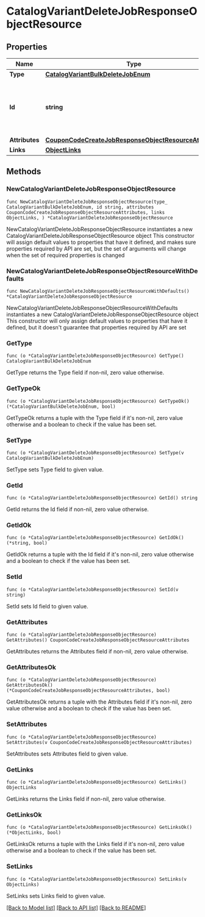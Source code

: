 # CatalogVariantDeleteJobResponseObjectResource

## Properties

Name | Type | Description | Notes
------------ | ------------- | ------------- | -------------
**Type** | [**CatalogVariantBulkDeleteJobEnum**](CatalogVariantBulkDeleteJobEnum.md) |  | 
**Id** | **string** | Unique identifier for retrieving the job. Generated by Klaviyo. | 
**Attributes** | [**CouponCodeCreateJobResponseObjectResourceAttributes**](CouponCodeCreateJobResponseObjectResourceAttributes.md) |  | 
**Links** | [**ObjectLinks**](ObjectLinks.md) |  | 

## Methods

### NewCatalogVariantDeleteJobResponseObjectResource

`func NewCatalogVariantDeleteJobResponseObjectResource(type_ CatalogVariantBulkDeleteJobEnum, id string, attributes CouponCodeCreateJobResponseObjectResourceAttributes, links ObjectLinks, ) *CatalogVariantDeleteJobResponseObjectResource`

NewCatalogVariantDeleteJobResponseObjectResource instantiates a new CatalogVariantDeleteJobResponseObjectResource object
This constructor will assign default values to properties that have it defined,
and makes sure properties required by API are set, but the set of arguments
will change when the set of required properties is changed

### NewCatalogVariantDeleteJobResponseObjectResourceWithDefaults

`func NewCatalogVariantDeleteJobResponseObjectResourceWithDefaults() *CatalogVariantDeleteJobResponseObjectResource`

NewCatalogVariantDeleteJobResponseObjectResourceWithDefaults instantiates a new CatalogVariantDeleteJobResponseObjectResource object
This constructor will only assign default values to properties that have it defined,
but it doesn't guarantee that properties required by API are set

### GetType

`func (o *CatalogVariantDeleteJobResponseObjectResource) GetType() CatalogVariantBulkDeleteJobEnum`

GetType returns the Type field if non-nil, zero value otherwise.

### GetTypeOk

`func (o *CatalogVariantDeleteJobResponseObjectResource) GetTypeOk() (*CatalogVariantBulkDeleteJobEnum, bool)`

GetTypeOk returns a tuple with the Type field if it's non-nil, zero value otherwise
and a boolean to check if the value has been set.

### SetType

`func (o *CatalogVariantDeleteJobResponseObjectResource) SetType(v CatalogVariantBulkDeleteJobEnum)`

SetType sets Type field to given value.


### GetId

`func (o *CatalogVariantDeleteJobResponseObjectResource) GetId() string`

GetId returns the Id field if non-nil, zero value otherwise.

### GetIdOk

`func (o *CatalogVariantDeleteJobResponseObjectResource) GetIdOk() (*string, bool)`

GetIdOk returns a tuple with the Id field if it's non-nil, zero value otherwise
and a boolean to check if the value has been set.

### SetId

`func (o *CatalogVariantDeleteJobResponseObjectResource) SetId(v string)`

SetId sets Id field to given value.


### GetAttributes

`func (o *CatalogVariantDeleteJobResponseObjectResource) GetAttributes() CouponCodeCreateJobResponseObjectResourceAttributes`

GetAttributes returns the Attributes field if non-nil, zero value otherwise.

### GetAttributesOk

`func (o *CatalogVariantDeleteJobResponseObjectResource) GetAttributesOk() (*CouponCodeCreateJobResponseObjectResourceAttributes, bool)`

GetAttributesOk returns a tuple with the Attributes field if it's non-nil, zero value otherwise
and a boolean to check if the value has been set.

### SetAttributes

`func (o *CatalogVariantDeleteJobResponseObjectResource) SetAttributes(v CouponCodeCreateJobResponseObjectResourceAttributes)`

SetAttributes sets Attributes field to given value.


### GetLinks

`func (o *CatalogVariantDeleteJobResponseObjectResource) GetLinks() ObjectLinks`

GetLinks returns the Links field if non-nil, zero value otherwise.

### GetLinksOk

`func (o *CatalogVariantDeleteJobResponseObjectResource) GetLinksOk() (*ObjectLinks, bool)`

GetLinksOk returns a tuple with the Links field if it's non-nil, zero value otherwise
and a boolean to check if the value has been set.

### SetLinks

`func (o *CatalogVariantDeleteJobResponseObjectResource) SetLinks(v ObjectLinks)`

SetLinks sets Links field to given value.



[[Back to Model list]](../README.md#documentation-for-models) [[Back to API list]](../README.md#documentation-for-api-endpoints) [[Back to README]](../README.md)



